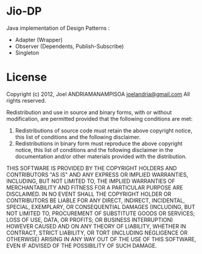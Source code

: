 Jio-DP
======

Java implementation of Design Patterns : 

* Adapter (Wrapper)
* Observer (Dependents, Publish-Subscribe)
* Singleton

License
=======

Copyright (c) 2012, Joel ANDRIAMANAMPISOA joelandria@gmail.com
All rights reserved.

Redistribution and use in source and binary forms, with or without modification, are permitted
provided that the following conditions are met:

1. Redistributions of source code must retain the above copyright notice, this list of conditions
and the following disclaimer.
2. Redistributions in binary form must reproduce the above copyright notice, this list of conditions
and the following disclaimer in the documentation and/or other materials provided with the distribution.

THIS SOFTWARE IS PROVIDED BY THE COPYRIGHT HOLDERS AND CONTRIBUTORS "AS IS" AND ANY EXPRESS OR 
IMPLIED WARRANTIES, INCLUDING, BUT NOT LIMITED TO, THE IMPLIED WARRANTIES OF MERCHANTABILITY AND 
FITNESS FOR A PARTICULAR PURPOSE ARE DISCLAIMED. IN NO EVENT SHALL THE COPYRIGHT HOLDER OR 
CONTRIBUTORS BE LIABLE FOR ANY DIRECT, INDIRECT, INCIDENTAL, SPECIAL, EXEMPLARY, OR CONSEQUENTIAL 
DAMAGES (INCLUDING, BUT NOT LIMITED TO, PROCUREMENT OF SUBSTITUTE GOODS OR SERVICES; LOSS OF USE, 
DATA, OR PROFITS; OR BUSINESS INTERRUPTION) HOWEVER CAUSED AND ON ANY THEORY OF LIABILITY, WHETHER 
IN CONTRACT, STRICT LIABILITY, OR TORT (INCLUDING NEGLIGENCE OR OTHERWISE) ARISING IN ANY WAY OUT 
OF THE USE OF THIS SOFTWARE, EVEN IF ADVISED OF THE POSSIBILITY OF SUCH DAMAGE.